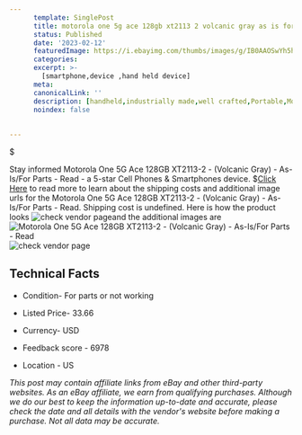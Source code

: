 ```yaml
---
      template: SinglePost
      title: motorola one 5g ace 128gb xt2113 2 volcanic gray as is for parts read
      status: Published
      date: '2023-02-12'
      featuredImage: https://i.ebayimg.com/thumbs/images/g/IB0AAOSwYh5hwL7-/s-l225.jpg
      categories: 
      excerpt: >-
        [smartphone,device ,hand held device]
      meta:
      canonicalLink: ''
      description: [handheld,industrially made,well crafted,Portable,Mobile,Compact,Convenient,Lightweight,Maneuverable,Man-portable,Miniature,Carriable,Hand-held,Light,Holdable,Transportable,Mobile device,Pocket-sized,On-the-go,Wireless,Cordless,Compact size,Convenient size, smartphone,device ,hand held device]
      noindex: false
      
        
---
```

$

Stay informed Motorola One 5G Ace 128GB XT2113-2 - (Volcanic Gray) - As-Is/For Parts - Read - a 5-star Cell Phones & Smartphones device.
$[Click Here](https://www.ebay.com/itm/265956625131?hash=item3dec400aeb%3Ag%3AIB0AAOSwYh5hwL7-&mkevt=1&mkcid=1&mkrid=711-53200-19255-0&campid=%253CePNCampaignId%253E&customid=%253CreferenceId%253E&toolid=10049) to read more to learn about the shipping costs and additional image urls for the Motorola One 5G Ace 128GB XT2113-2 - (Volcanic Gray) - As-Is/For Parts - Read. Shipping cost is undefined. Here is how the product looks ![check vendor page](https://i.ebayimg.com/thumbs/images/g/IB0AAOSwYh5hwL7-/s-l225.jpg)and the additional images are![Motorola One 5G Ace 128GB XT2113-2 - (Volcanic Gray) - As-Is/For Parts - Read](https://i.ebayimg.com/images/g/IB0AAOSwYh5hwL7-/s-l1200.jpg)![check vendor page](https://origin-galleryplus.ebayimg.com/ws/web/265956625131_2_0_1/225x225.jpg,https://origin-galleryplus.ebayimg.com/ws/web/265956625131_3_0_1/225x225.jpg)



 ## Technical Facts 



     
      

 - Condition- For parts or not working 


      

 - Listed Price- 33.66 


      

 - Currency- USD 


      

 - Feedback score - 6978 


      

 - Location - US 


      
      

 *_This post may contain affiliate links from eBay and other third-party websites. As an eBay affiliate, we earn from qualifying purchases. Although we do our best to keep the information up-to-date and accurate, please check the date and all details with the vendor's website before making a purchase. Not all data may be accurate._*






